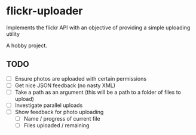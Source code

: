 # flickr-uploader
Implements the flickr API with an objective of providing a simple uploading utility

A hobby project.

## TODO

- [ ] Ensure photos are uploaded with certain permissions
- [ ] Get nice JSON feedback (no nasty XML)
- [ ] Take a path as an argument (this will be a path to a folder of files to upload)
- [ ] Investigate parallel uploads
- [ ] Show feedback for photo uploading
  - [ ] Name / progress of current file
  - [ ] Files uploaded / remaining
